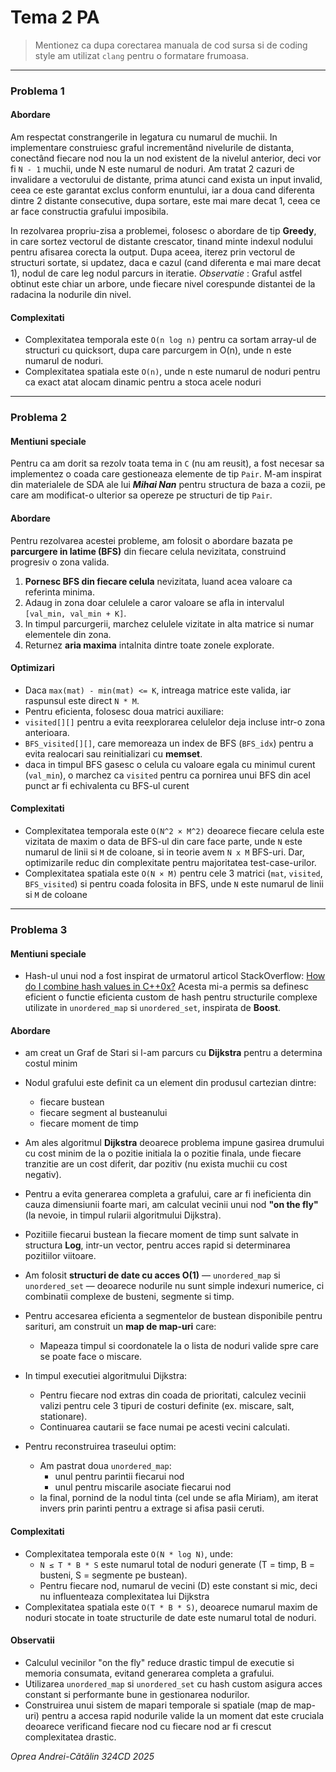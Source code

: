 # Tema 2 PA

> Mentionez ca dupa corectarea manuala de cod sursa si de coding style am utilizat `clang` pentru o formatare frumoasa.

---

### Problema 1

#### Abordare

Am respectat constrangerile in legatura cu numarul de muchii. In implementare construiesc graful incrementând nivelurile de distanta, conectând fiecare nod nou la un nod existent de la nivelul anterior, deci vor fi `N - 1` muchii, unde N este numarul de noduri. Am tratat 2 cazuri de invalidare a vectorului de distante, prima atunci cand exista un input invalid, ceea ce este garantat exclus conform enuntului, iar a doua cand diferenta dintre 2 distante consecutive, dupa sortare, este mai mare decat 1, ceea ce ar face constructia grafului imposibila. 

In rezolvarea propriu-zisa a problemei, folosesc o abordare de tip **Greedy**, in care sortez vectorul de distante crescator, tinand minte indexul nodului pentru afisarea corecta la output. Dupa aceea, iterez prin vectorul de structuri sortate, si updatez, daca e cazul (cand diferenta e mai mare decat 1), nodul de care leg nodul parcurs in iteratie.
*Observatie* : Graful astfel obtinut este chiar un arbore, unde fiecare nivel corespunde distantei de la radacina la nodurile din nivel.


#### Complexitati

- Complexitatea temporala este `O(n log n)` pentru ca sortam array-ul de structuri cu quicksort, dupa care parcurgem in O(n), unde n este numarul de noduri.
- Complexitatea spatiala este `O(n)`, unde n este numarul de noduri pentru ca exact atat alocam dinamic pentru a stoca acele noduri

---

### Problema 2

#### Mentiuni speciale

Pentru ca am dorit sa rezolv toata tema in `C` (nu am reusit), a fost necesar sa implementez o coada care gestioneaza elemente de tip `Pair`. M-am inspirat din materialele de SDA ale lui ***Mihai Nan*** pentru structura de baza a cozii, pe care am modificat-o ulterior sa opereze pe structuri de tip `Pair`.


#### Abordare

Pentru rezolvarea acestei probleme, am folosit o abordare bazata pe **parcurgere in latime (BFS)** din fiecare celula nevizitata, construind progresiv o zona valida.

1. **Pornesc BFS din fiecare celula** nevizitata, luand acea valoare ca referinta minima.
2. Adaug in zona doar celulele a caror valoare se afla in intervalul `[val_min, val_min + K]`.
3. In timpul parcurgerii, marchez celulele vizitate in alta matrice si numar elementele din zona.
4. Returnez **aria maxima** intalnita dintre toate zonele explorate.


#### Optimizari

- Daca `max(mat) - min(mat) <= K`, intreaga matrice este valida, iar raspunsul este direct `N * M`.
- Pentru eficienta, folosesc doua matrici auxiliare:
- `visited[][]` pentru a evita reexplorarea celulelor deja incluse intr-o zona anterioara.
- `BFS_visited[][]`, care memoreaza un index de BFS (`BFS_idx`) pentru a evita realocari sau reinitializari cu **memset**.
- daca in timpul BFS gasesc o celula cu valoare egala cu minimul curent (`val_min`), o marchez ca `visited` pentru ca pornirea unui BFS din acel punct ar fi echivalenta cu BFS-ul curent


#### Complexitati

- Complexitatea temporala este `O(N^2 × M^2)` deoarece fiecare celula este vizitata de maxim o data de BFS-ul din care face parte, unde `N` este numarul de linii si `M` de coloane, si in teorie avem `N x M` BFS-uri. Dar, optimizarile reduc din complexitate pentru majoritatea test-case-urilor.
- Complexitatea spatiala este `O(N × M)` pentru cele 3 matrici (`mat`, `visited`, `BFS_visited`) si pentru coada folosita in BFS, unde `N` este numarul de linii si `M` de coloane

---

### Problema 3

#### Mentiuni speciale

- Hash-ul unui nod a fost inspirat de urmatorul articol StackOverflow: [How do I combine hash values in C++0x?](https://stackoverflow.com/questions/2590677/how-do-i-combine-hash-values-in-c0x) Acesta mi-a permis sa definesc eficient o functie eficienta custom de hash pentru structurile complexe utilizate in `unordered_map` si `unordered_set`, inspirata de **Boost**.


#### Abordare

- am creat un Graf de Stari si l-am parcurs cu **Dijkstra** pentru a determina costul minim
- Nodul grafului este definit ca un element din produsul cartezian dintre:
  - fiecare bustean
  - fiecare segment al busteanului
  - fiecare moment de timp

- Am ales algoritmul **Dijkstra** deoarece problema impune gasirea drumului cu cost minim de la o pozitie initiala la o pozitie finala, unde fiecare tranzitie are un cost diferit, dar pozitiv (nu exista muchii cu cost negativ).
- Pentru a evita generarea completa a grafului, care ar fi ineficienta din cauza dimensiunii foarte mari, am calculat vecinii unui nod **"on the fly"** (la nevoie, in timpul rularii algoritmului Dijkstra).
- Pozitiile fiecarui bustean la fiecare moment de timp sunt salvate in structura **Log**, intr-un vector, pentru acces rapid si determinarea pozitiilor viitoare.
- Am folosit **structuri de date cu acces O(1)** — `unordered_map` si `unordered_set` — deoarece nodurile nu sunt simple indexuri numerice, ci combinatii complexe de busteni, segmente si timp.
- Pentru accesarea eficienta a segmentelor de bustean disponibile pentru sarituri, am construit un **map de map-uri** care:
  - Mapeaza timpul si coordonatele la o lista de noduri valide spre care se poate face o miscare.
- In timpul executiei algoritmului Dijkstra:
  - Pentru fiecare nod extras din coada de prioritati, calculez vecinii valizi pentru cele 3 tipuri de costuri definite (ex. miscare, salt, stationare).
  - Continuarea cautarii se face numai pe acesti vecini calculati.


- Pentru reconstruirea traseului optim:
  - Am pastrat doua `unordered_map`:
    - unul pentru parintii fiecarui nod
    - unul pentru miscarile asociate fiecarui nod
  - la final, pornind de la nodul tinta (cel unde se afla Miriam), am iterat invers prin parinti pentru a extrage si afisa pasii ceruti.


#### Complexitati

- Complexitatea temporala este `O(N * log N)`, unde:
  - `N ≤ T * B * S` este numarul total de noduri generate (T = timp, B = busteni, S = segmente pe bustean).
  - Pentru fiecare nod, numarul de vecini (D) este constant si mic, deci nu influenteaza complexitatea lui Dijkstra
- Complexitatea spatiala este `O(T * B * S)`, deoarece numarul maxim de noduri stocate in toate structurile de date este numarul total de noduri.


#### Observatii

- Calculul vecinilor "on the fly" reduce drastic timpul de executie si memoria consumata, evitand generarea completa a grafului.
- Utilizarea `unordered_map` si `unordered_set` cu hash custom asigura acces constant si performante bune in gestionarea nodurilor.
- Construirea unui sistem de mapari temporale si spatiale (map de map-uri) pentru a accesa rapid nodurile valide la un moment dat este cruciala deoarece verificand fiecare nod cu fiecare nod ar fi crescut complexitatea drastic.




*Oprea Andrei-Cătălin 324CD 2025*